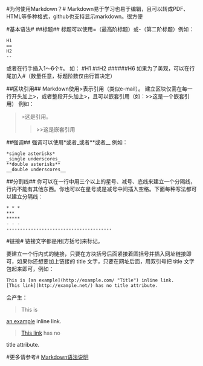 #为何使用Markdown？#
Markdown易于学习也易于编辑，且可以转成PDF、HTML等多种格式，github也支持显示markdown。很方便

#基本语法#
##标题##
标题可以使用=（最高阶标题）或-（第二阶标题）例如：

    H1
    ==
    H2
    --
    
或者在行手插入1～6个#。
如：
    #H1
    ##H2
    ######H6
如果为了美观，可以在行尾加入#（数量任意，标题阶数仅由行首决定）

##区块引用##
Markdown使用>表示引用（类似e-mail）。
建立区块仅需在每一行开头加上>，或者整段开头加上>，且可以嵌套引用（如：>>这是一个嵌套引用）
例如：
>\>这是引用。
>>\>>这是嵌套引用

##强调##
强调可以使用*或者_或者**或者__
例如：

    *single asterisks*
    _single underscores_
    **double asterisks**
    __double underscores__

##分割线##
你可以在一行中用三个以上的星号、减号、底线来建立一个分隔线，行内不能有其他东西。你也可以在星号或是减号中间插入空格。下面每种写法都可以建立分隔线：

    * * *
    ***
    *****
    - - -
    ---------------------------------------

#链接#
链接文字都是用\[方括号\]来标记。

要建立一个行内式的链接，只要在方块括号后面紧接着圆括号并插入网址链接即可，如果你还想要加上链接的 title 文字，只要在网址后面，用双引号把 title 文字包起来即可，例如：

    This is [an example](http://example.com/ "Title") inline link.
    [This link](http://example.net/) has no title attribute.

会产生：

><p>This is <a href="http://example.com/" title="Title">
an example</a> inline link.</p>

><p><a href="http://example.net/">This link</a> has no
title attribute.</p>


#更多请参考#
[Markdown语法说明](http://wowubuntu.com/markdown/index.html)


